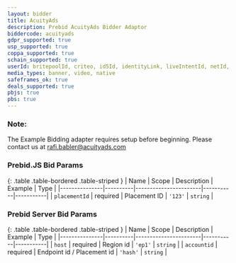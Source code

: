 ```yaml
---
layout: bidder
title: AcuityAds
description: Prebid AcuityAds Bidder Adaptor
biddercode: acuityads
gdpr_supported: true
usp_supported: true
coppa_supported: true
schain_supported: true
userId: britepoolId, criteo, id5Id, identityLink, liveIntentId, netId, parrableId, pubCommonId, unifiedId
media_types: banner, video, native
safeframes_ok: true
deals_supported: true
pbjs: true
pbs: true
---
```


### Note:

The Example Bidding adapter requires setup before beginning. Please contact us at rafi.babler@acuityads.com

### Prebid.JS Bid Params

{: .table .table-bordered .table-striped }
| Name          | Scope    | Description           | Example   | Type      |
|---------------|----------|-----------------------|-----------|-----------|
| `placementId` | required | Placement ID          | `'123'`     | `string`  |

### Prebid Server Bid Params

{: .table .table-bordered .table-striped }
| Name          | Scope    | Description           | Example   | Type      |
|---------------|----------|-----------------------|-----------|-----------|
| `host`      | required | Region id               | `'ep1'`    | `string` |
| `accountid`      | required | Endpoint id / Placement id | `'hash'`    | `string` |
